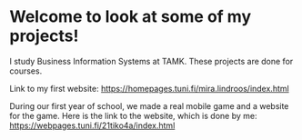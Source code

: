 # Welcome to look at some of my projects!

I study Business Information Systems at TAMK.
These projects are done for courses.

Link to my first website: https://homepages.tuni.fi/mira.lindroos/index.html

During our first year of school, we made a real mobile game and a website for the game.
Here is the link to the website, which is done by me: https://webpages.tuni.fi/21tiko4a/index.html
